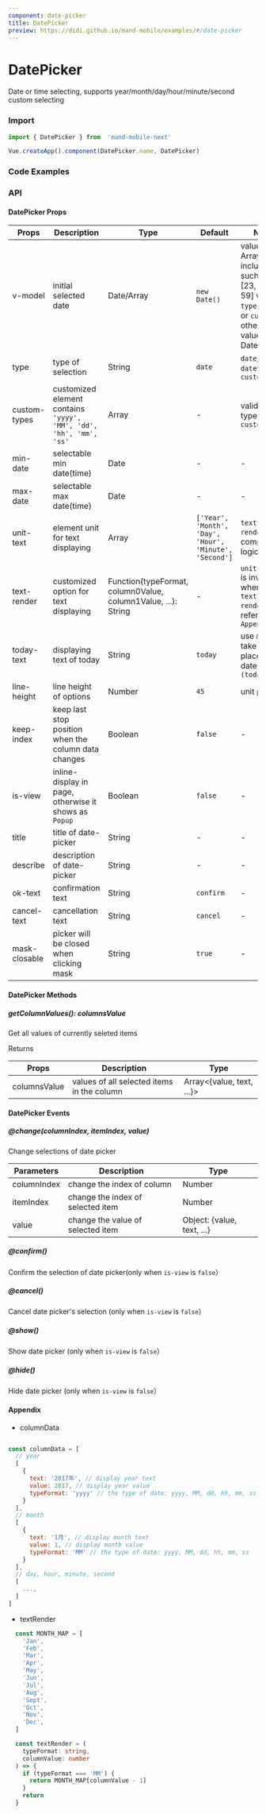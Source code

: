 ```yaml
---
component: date-picker
title: DatePicker
preview: https://didi.github.io/mand-mobile/examples/#/date-picker
---
```


# DatePicker

Date or time selecting, supports year/month/day/hour/minute/second custom selecting

### Import

```javascript
import { DatePicker } from  'mand-mobile-next'

Vue.createApp().component(DatePicker.name, DatePicker)
```

### Code Examples

<demo-wrapper
  src="src/packages/date-picker/demo"
/>

### API

#### DatePicker Props

|Props | Description | Type | Default | Note |
|----|-----|------|------|------|
|v-model|initial selected date|Date/Array|`new Date()`|value is an Array including such as [23, 59, 59] when `type` is `time` or `custom`, otherwise value is a Date|
|type|type of selection|String|`date`|`date`, `time`, `datetime`, `custom`|
|custom-types|customized element contains `'yyyy', 'MM', 'dd', 'hh', 'mm', 'ss'`|Array|-|valid when type is `custom`|
|min-date|selectable min date(time)|Date|-|-|
|max-date|selectable max date(time)|Date|-|-|
|unit-text|element unit for text displaying|Array|`['Year', 'Month', 'Day', 'Hour', 'Minute', 'Second']`|`text-render` for complex logic|
|text-render|customized option for text displaying|Function(typeFormat, column0Value, column1Value, ...): String|-|`unit-text` is invalid when using `text-render`, refer to `Appendix`|
|today-text|displaying text of today|String|`today`|use `&` to take placeholder date, like `&(today)`|
|line-height|line height of options|Number|`45`|unit `px`|
|keep-index|keep last stop position when the column data changes|Boolean|`false`|-|
|is-view|inline-display in page, otherwise it shows as `Popup`|Boolean|`false`|-|
|title|title of date-picker|String|-|-|
|describe|description of date-picker|String|-|-|
|ok-text|confirmation text|String|`confirm`|-|
|cancel-text|cancellation text|String|`cancel`|-|
|mask-closable|picker will be closed when clicking mask|String|`true`|-|

#### DatePicker Methods

##### getColumnValues(): columnsValue

Get all values of currently seleted items

Returns

|Props | Description | Type|
|----|-----|------|
|columnsValue|values of all selected items in the column|Array<{value, text, ...}>|

#### DatePicker Events

##### @change(columnIndex, itemIndex, value)

Change selections of date picker

|Parameters | Description | Type|
|----|-----|------|
|columnIndex|change the index of column|Number|
|itemIndex|change the index of selected item|Number|
|value|change the value of selected item|Object: {value, text, ...}|

##### @confirm()

Confirm the selection of date picker(only when `is-view` is `false`）

##### @cancel()

Cancel date picker's selection (only when `is-view` is `false`）

##### @show()

Show date picker (only when `is-view` is `false`）

##### @hide()

Hide date picker (only when `is-view` is `false`）

#### Appendix

* columnData  

```javascript

const columnData = [
  // year
  [
    {
      text: '2017年', // display year text
      value: 2017, // display year value
      typeFormat: 'yyyy' // the type of date: yyyy, MM, dd, hh, mm, ss
    }
  ],
  // month
  [
    {
      text: '1月', // display month text
      value: 1, // display month value
      typeFormat: 'MM' // the type of date: yyyy, MM, dd, hh, mm, ss
    }
  ],
  // day, hour, minute, second
  [
    ...,
  ]
]
```

* textRender

```typescript
  const MONTH_MAP = [
    'Jan',
    'Feb',
    'Mar',
    'Apr',
    'May',
    'Jun',
    'Jul',
    'Aug',
    'Sept',
    'Oct',
    'Nov',
    'Dec',
  ]

  const textRender = (
    typeFormat: string,
    columnValue: number
  ) => {
    if (typeFormat === 'MM') {
      return MONTH_MAP[columnValue - 1]
    }
    return
  }
```
